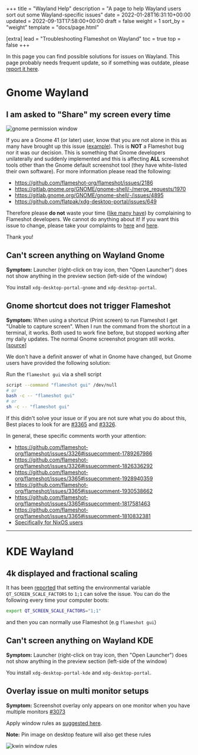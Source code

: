 +++
title = "Wayland Help"
description = "A page to help Wayland users sort out some Wayland-specific issues"
date = 2022-01-28T16:31:10+00:00
updated = 2022-09-13T17:58:00+00:00
draft = false
weight = 1
sort_by = "weight"
template = "docs/page.html"

[extra]
lead = "Troubleshooting Flameshot on Wayland"
toc = true
top = false
+++


In this page you can find possible solutions for issues on Wayland. This page probably needs frequent update, so if something was outdate, please [report it here](https://github.com/flameshot-org/flameshot-org.github.io/issues/new).

# Gnome Wayland

## I am asked to "Share" my screen every time

![gnome permission window](/media/content/docs/guide/wayland-help/2022-08-04_11-39_gnome_share_permission_indow.png "Screenshot of the Gnome permission window which has a Share button at the top right corner")

If you are a Gnome 41 (or later) user, know that you are not alone in this as many have brought up this issue ([example](https://github.com/flameshot-org/flameshot/issues/2186)). This is **NOT** a Flameshot bug nor it was our decision. This is something that Gnome developers unilaterally and suddenly implemented and this is affecting **ALL** screenshot tools other than the Gnome default screenshot tool (they have white-listed their own software). For more information please read the following:

- <https://github.com/flameshot-org/flameshot/issues/2186>
- <https://gitlab.gnome.org/GNOME/gnome-shell/-/merge_requests/1970>
- <https://gitlab.gnome.org/GNOME/gnome-shell/-/issues/4895>
- <https://github.com/flatpak/xdg-desktop-portal/issues/649>

Therefore please **do not** waste your time ([like many have](https://github.com/flameshot-org/flameshot/issues?q=is%3Aissue+is%3Aclosed+label%3ADuplicate+label%3A%22Won%27t+Fix%22+gnome+)) by complaining to Flameshot developers. We cannot do anything about it! If you want this issue to change, please take your complaints to [here](https://gitlab.gnome.org/GNOME/gnome-shell/-/merge_requests/1970) and [here](https://gitlab.gnome.org/GNOME/gnome-shell/-/issues/4895).

Thank you!


## Can't screen anything on Wayland Gnome

**Symptom:** Launcher (right-click on tray icon, then "Open Launcher") does not show anything in the preview section (left-side of the window)

You install `xdg-desktop-portal-gnome` and `xdg-desktop-portal`.


## Gnome shortcut does not trigger Flameshot

**Symptom:** When using a shortcut (Print screen) to run Flameshot I get "Unable to capture screen". When I run the command from the shortcut in a terminal, it works. Both used to work fine before, but stopped working after my daily updates. The normal Gnome screenshot program still works. [[source](https://github.com/flameshot-org/flameshot/issues/3365)]

We don't have a definit answer of what in Gnome have changed, but Gnome users have provided the following solution:

Run the `flameshot gui` via a shell script

```sh
script --command "flameshot gui" /dev/null
# or
bash -c -- "flameshot gui"
# or
sh -c -- "flameshot gui"
```

If this didn't solve your issue or if you are not sure what you do about this, Best places to look for are [#3365](https://github.com/flameshot-org/flameshot/issues/3365) and [#3326](https://github.com/flameshot-org/flameshot/issues/3326).

In general, these specific comments worth your attention:

- https://github.com/flameshot-org/flameshot/issues/3326#issuecomment-1789267986
- https://github.com/flameshot-org/flameshot/issues/3326#issuecomment-1826336292
- https://github.com/flameshot-org/flameshot/issues/3365#issuecomment-1928940359
- https://github.com/flameshot-org/flameshot/issues/3365#issuecomment-1930538662
- https://github.com/flameshot-org/flameshot/issues/3365#issuecomment-1817581463
- https://github.com/flameshot-org/flameshot/issues/3365#issuecomment-1810832381
- [Specifically for NixOS users](https://github.com/flameshot-org/flameshot/issues/3365#issuecomment-1868580715)


--------------------------------------------------------------------------------

# KDE Wayland

## 4k displayed and fractional scaling

It has been [reported](https://github.com/flameshot-org/flameshot/issues/227#issuecomment-1002696986) that setting the environmental variable `QT_SCREEN_SCALE_FACTORS` to `1;1` can solve the issue. You can do the following every time your computer boots:

```sh
export QT_SCREEN_SCALE_FACTORS="1;1"
```

and then you can normally use Flameshot (e.g `flameshot gui`)

## Can't screen anything on Wayland KDE

**Symptom:** Launcher (right-click on tray icon, then "Open Launcher") does not show anything in the preview section (left-side of the window)

You install `xdg-desktop-portal-kde` and `xdg-desktop-portal`.

## Overlay issue on multi monitor setups

**Symptom:** Screenshot overlay only appears on one monitor when you have multiple monitors [#3073](https://github.com/flameshot-org/flameshot/issues/3073)

Apply window rules as [suggested here](https://github.com/flameshot-org/flameshot/issues/3073#issuecomment-1740187784). 

**Note:** Pin image on desktop feature will also get these rules

![kwin window rules](/media/content/docs/guide/wayland-help/2024-07-05_kde_kwin_rule_fix_overlay.png "Screenshot of the settings in KDE window rules which fixes overlay problems on multi monitor setup")